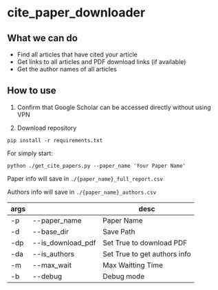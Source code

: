 # cite_paper_downloader

## What we can do

- Find all articles that have cited your article
- Get links to all articles and PDF download links (if available)
- Get the author names of all articles

## How to use

1. Confirm that Google Scholar can be accessed directly without using VPN

2. Download repository

 `pip install -r requirements.txt`

For simply start:

 `python ./get_cite_papers.py --paper_name 'Your Paper Name'`

Paper info will save in `./{paper_name}_full_report.csv`

Authors info will save in `./{paper_name}_authors.csv`

| args |  | desc |
|-------|-------|-------|
| -p | --paper_name | Paper Name |
| -d | --base_dir | Save Path |
| -dp | --is_download_pdf | Set True to download PDF |
| -da | --is_authors | Set True to get authors info |
| -m | --max_wait | Max Waitting Time |
| -b | --debug | Debug mode |


